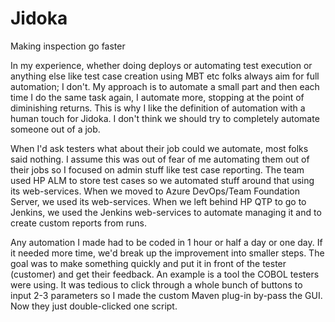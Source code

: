 # Jidoka

Making inspection go faster 

In my experience, whether doing deploys or automating test execution or anything else like test case creation using MBT etc folks always aim for full automation; I don't. 
My approach is to automate a small part and then each time I do the same task again, I automate more, stopping at the point of diminishing returns.
This is why I like the definition of automation with a human touch for Jidoka. I don't think we should try to completely automate someone out of a job.

When I'd ask testers what about their job could we automate, most folks said nothing. 
I assume this was out of fear of me automating them out of their jobs so I focused on admin stuff like test case reporting.
The team used HP ALM to store test cases so we automated stuff around that using its web-services. 
When we moved to Azure DevOps/Team Foundation Server, we used its web-services. 
When we left behind HP QTP to go to Jenkins, we used the Jenkins web-services to automate managing it and to create custom reports from runs. 

Any automation I made had to be coded in 1 hour or half a day or one day. 
If it needed more time, we'd break up the improvement into smaller steps. 
The goal was to make something quickly and put it in front of the tester (customer) and get their feedback. 
An example is a tool the COBOL testers were using. 
It was tedious to click through a whole bunch of buttons to input 2-3 parameters so I made the custom Maven plug-in by-pass the GUI. 
Now they just double-clicked one script.